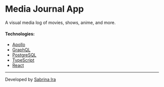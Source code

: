 # Media Journal App

A visual media log of movies, shows, anime, and more.


#### Technologies:
- [Apollo](https://www.apollographql.com/)
- [GraphQL](https://graphql.org/)
- [PostgreSQL](https://www.postgresql.org/)
- [TypeScript](https://www.typescriptlang.org/)
- [React](https://react.dev/)

---
Developed by [Sabrina Ira](https://github.com/sabrinaira)